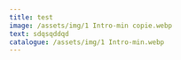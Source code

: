 ```yaml
---
title: test
image: /assets/img/1 Intro-min copie.webp
text: s﻿dqsqddqd
catalogue: /assets/img/1 Intro-min.webp
---
```


